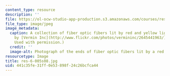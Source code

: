 ```yaml
---
content_type: resource
description: ''
file: https://ol-ocw-studio-app-production.s3.amazonaws.com/courses/res-6-005-understanding-lasers-and-fiberoptics-spring-2008/441c35fe31ff0e53898f24c26bcfca44_res-6-005s08.jpg
file_type: image/jpeg
image_metadata:
  caption: A collection of fiber optic fibers lit by red and yellow light. (Image
    by [Vermin Inc](http://www.flickr.com/photos/vermininc/2645441963/) on Flickr.
    Used with permission.)
  credit: ''
  image-alt: Photograph of the ends of fiber optic fibers lit by a red LED.
resourcetype: Image
title: res-6-005s08.jpg
uid: 441c35fe-31ff-0e53-898f-24c26bcfca44
---
```


